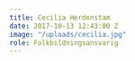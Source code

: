 ```yaml
---
title: Cecilia Herdenstam
date: 2017-10-13 12:43:00 Z
image: "/uploads/cecilia.jpg"
role: Folkbildningsansvarig
---
```


